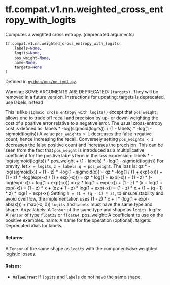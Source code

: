 <div itemscope itemtype="http://developers.google.com/ReferenceObject">
<meta itemprop="name" content="tf.compat.v1.nn.weighted_cross_entropy_with_logits" />
<meta itemprop="path" content="Stable" />
</div>

# tf.compat.v1.nn.weighted_cross_entropy_with_logits

Computes a weighted cross entropy. (deprecated arguments)

``` python
tf.compat.v1.nn.weighted_cross_entropy_with_logits(
    labels=None,
    logits=None,
    pos_weight=None,
    name=None,
    targets=None
)
```



Defined in [`python/ops/nn_impl.py`](/code/stable/tensorflow/python/ops/nn_impl.py).

<!-- Placeholder for "Used in" -->

Warning: SOME ARGUMENTS ARE DEPRECATED: `(targets)`. They will be removed in a future version.
Instructions for updating:
targets is deprecated, use labels instead

This is like `sigmoid_cross_entropy_with_logits()` except that `pos_weight`,
allows one to trade off recall and precision by up- or down-weighting the
cost of a positive error relative to a negative error.
The usual cross-entropy cost is defined as:
    labels * -log(sigmoid(logits)) +
        (1 - labels) * -log(1 - sigmoid(logits))
A value `pos_weights > 1` decreases the false negative count, hence increasing
the recall.
Conversely setting `pos_weights < 1` decreases the false positive count and
increases the precision.
This can be seen from the fact that `pos_weight` is introduced as a
multiplicative coefficient for the positive labels term
in the loss expression:
    labels * -log(sigmoid(logits)) * pos_weight +
        (1 - labels) * -log(1 - sigmoid(logits))
For brevity, let `x = logits`, `z = labels`, `q = pos_weight`.
The loss is:
      qz * -log(sigmoid(x)) + (1 - z) * -log(1 - sigmoid(x))
    = qz * -log(1 / (1 + exp(-x))) + (1 - z) * -log(exp(-x) / (1 + exp(-x)))
    = qz * log(1 + exp(-x)) + (1 - z) * (-log(exp(-x)) + log(1 + exp(-x)))
    = qz * log(1 + exp(-x)) + (1 - z) * (x + log(1 + exp(-x))
    = (1 - z) * x + (qz +  1 - z) * log(1 + exp(-x))
    = (1 - z) * x + (1 + (q - 1) * z) * log(1 + exp(-x))
Setting `l = (1 + (q - 1) * z)`, to ensure stability and avoid overflow,
the implementation uses
    (1 - z) * x + l * (log(1 + exp(-abs(x))) + max(-x, 0))
`logits` and `labels` must have the same type and shape.
Args:
  labels: A `Tensor` of the same type and shape as `logits`.
  logits: A `Tensor` of type `float32` or `float64`.
  pos_weight: A coefficient to use on the positive examples.
  name: A name for the operation (optional).
  targets: Deprecated alias for labels.

#### Returns:

A `Tensor` of the same shape as `logits` with the componentwise
weighted logistic losses.


#### Raises:


* <b>`ValueError`</b>: If `logits` and `labels` do not have the same shape.